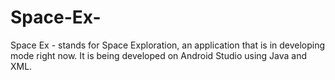 # Space-Ex-
Space Ex - stands for Space Exploration, an application that is in developing mode right now.
It is being developed on Android Studio using Java and XML.
